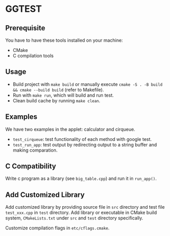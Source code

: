 # GGTEST

## Prerequisite

You have to have these tools installed on your machine:

- CMake
- C compilation tools

## Usage

- Build project with `make build` or manually execute `cmake -S . -B build && cmake --build build` (refer to Makefile).
- Run with `make run`, which will build and run test.
- Clean build cache by running `make clean`.

## Examples

We have two examples in the applet: calculator and cirqueue.

- `test_cirqueue`: test functionality of each method with google test.
- `test_run_app`: test output by redirecting output to a string buffer and making comparation.

## C Compatibility

Write c program as a library (see `big_table.cpp`) and run it in `run_app()`.

## Add Customized Library

Add customized library by providing source file in `src` directory and test file `test_xxx.cpp` in `test` directory. Add library or executable in CMake build system, `CMakeLists.txt` under `src` and `test` directory specifically.

Customize compilation flags in `etc/cflags.cmake`.